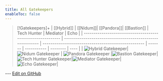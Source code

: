 ```yaml
---
title: All Gatekeepers
enableToc: false
---
```

> [!Gatekeepers]+
> | [[Hybrid]] | [[Nidum]]| [[Pandora]]| [[Bastion]] | Tech Hunter | Mediator | Echo |
> | ------------------------------------------------------------ | ----------------------------------------------------------- | ---------------------------------------------------- | ------- | ----------- | -------- | ---- |
> | ![Hybrid Gatekeeper](Hybrid_Portrait.png)| ![Nidum Gatekeeper](Nidum_Portrait.png) | ![Pandora Gatekeeper](Pandora_Portrait.png) |![Bastion Gatekeeper](Bastion_Portrait.png)|![Tech Hunter Gatekeeper](TechHunter_Portrait.png)|![Mediator Gatekeeper](Mediator_Portrait.png)|![Echo Gatekeeper](Echo_Portrait.png)|

<!-- Make sure that the github edit button link is correct. This just means adding the parent and filename after the content folder in the URL -->

--- [Edit on GitHub](https://github.com/Mondrethos/gatekeeperwiki/edit/main/content/Gatekeepers/allgatekeepers.md)
